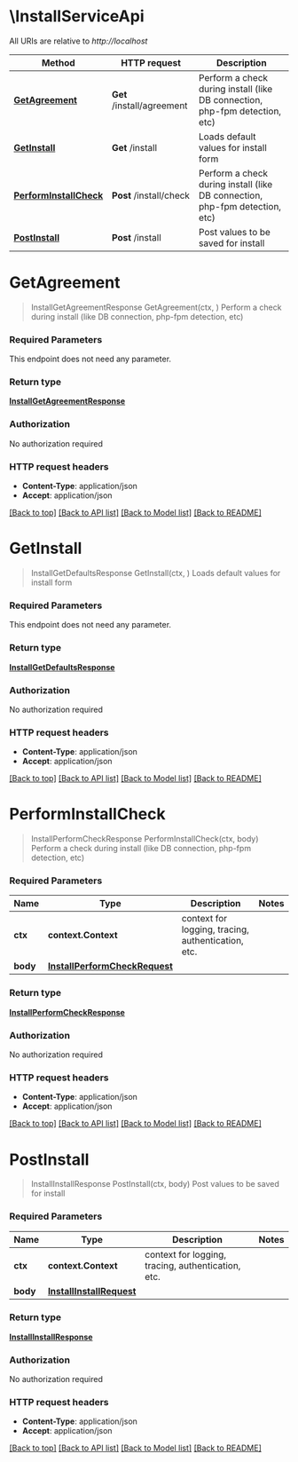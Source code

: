 # \InstallServiceApi

All URIs are relative to *http://localhost*

Method | HTTP request | Description
------------- | ------------- | -------------
[**GetAgreement**](InstallServiceApi.md#GetAgreement) | **Get** /install/agreement | Perform a check during install (like DB connection, php-fpm detection, etc)
[**GetInstall**](InstallServiceApi.md#GetInstall) | **Get** /install | Loads default values for install form
[**PerformInstallCheck**](InstallServiceApi.md#PerformInstallCheck) | **Post** /install/check | Perform a check during install (like DB connection, php-fpm detection, etc)
[**PostInstall**](InstallServiceApi.md#PostInstall) | **Post** /install | Post values to be saved for install


# **GetAgreement**
> InstallGetAgreementResponse GetAgreement(ctx, )
Perform a check during install (like DB connection, php-fpm detection, etc)

### Required Parameters
This endpoint does not need any parameter.

### Return type

[**InstallGetAgreementResponse**](installGetAgreementResponse.md)

### Authorization

No authorization required

### HTTP request headers

 - **Content-Type**: application/json
 - **Accept**: application/json

[[Back to top]](#) [[Back to API list]](../../README.md#documentation-for-api-endpoints) [[Back to Model list]](../../README.md#documentation-for-models) [[Back to README]](../../README.md)

# **GetInstall**
> InstallGetDefaultsResponse GetInstall(ctx, )
Loads default values for install form

### Required Parameters
This endpoint does not need any parameter.

### Return type

[**InstallGetDefaultsResponse**](installGetDefaultsResponse.md)

### Authorization

No authorization required

### HTTP request headers

 - **Content-Type**: application/json
 - **Accept**: application/json

[[Back to top]](#) [[Back to API list]](../../README.md#documentation-for-api-endpoints) [[Back to Model list]](../../README.md#documentation-for-models) [[Back to README]](../../README.md)

# **PerformInstallCheck**
> InstallPerformCheckResponse PerformInstallCheck(ctx, body)
Perform a check during install (like DB connection, php-fpm detection, etc)

### Required Parameters

Name | Type | Description  | Notes
------------- | ------------- | ------------- | -------------
 **ctx** | **context.Context** | context for logging, tracing, authentication, etc.
  **body** | [**InstallPerformCheckRequest**](InstallPerformCheckRequest.md)|  | 

### Return type

[**InstallPerformCheckResponse**](installPerformCheckResponse.md)

### Authorization

No authorization required

### HTTP request headers

 - **Content-Type**: application/json
 - **Accept**: application/json

[[Back to top]](#) [[Back to API list]](../../README.md#documentation-for-api-endpoints) [[Back to Model list]](../../README.md#documentation-for-models) [[Back to README]](../../README.md)

# **PostInstall**
> InstallInstallResponse PostInstall(ctx, body)
Post values to be saved for install

### Required Parameters

Name | Type | Description  | Notes
------------- | ------------- | ------------- | -------------
 **ctx** | **context.Context** | context for logging, tracing, authentication, etc.
  **body** | [**InstallInstallRequest**](InstallInstallRequest.md)|  | 

### Return type

[**InstallInstallResponse**](installInstallResponse.md)

### Authorization

No authorization required

### HTTP request headers

 - **Content-Type**: application/json
 - **Accept**: application/json

[[Back to top]](#) [[Back to API list]](../../README.md#documentation-for-api-endpoints) [[Back to Model list]](../../README.md#documentation-for-models) [[Back to README]](../../README.md)

